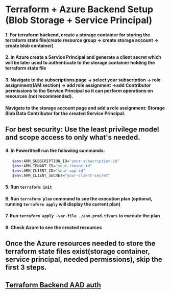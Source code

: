 # Terraform + Azure Backend Setup (Blob Storage + Service Principal)

#### 1. For terraform backend, create a storage container for storing the terraform state file(create resource group -> create storage account -> create blob container)

#### 2. In Azure create a Service Principal and generate a client secret which will be later used to authenticate to the storage container holding the terraform state file

#### 3. Navigate to the subscriptions page -> select your subscription -> role assignment(IAM section) -> add role assignment ->add Contributor permissions to the Service Principal so it can perform operations on resources (not recommended).

#### Navigate to the storage account page and add a role assignment: Storage Blob Data Contributor for the created Service Principal.

## For best security: **Use the least privilege model** and scope access to only what's needed.

#### 4. In PowerShell run the following commands:

```bash
   $env:ARM_SUBSCRIPTION_ID="your-subscription-id"
   $env:ARM_TENANT_ID="your-tenant-id"
   $env:ARM_CLIENT_ID="your-app-id"
   $env:ARM_CLIENT_SECRET="your-client-secret"
```

#### 5. Run **`terraform init`**

#### 6. Run **`terraform plan`** command to see the execution plan (optional, running **`terraform apply`** will display the current plan)

#### 7. Run **`terraform apply -var-file ./env.prod.tfvars`** to execute the plan

#### 8. Check Azure to see the created resources

## Once the Azure resources needed to store the terraform state files exist(storage container, service principal, needed permissions), skip the first 3 steps.

## [Terraform Backend AAD auth](https://developer.hashicorp.com/terraform/language/backend/azurerm#azure-active-directory)
